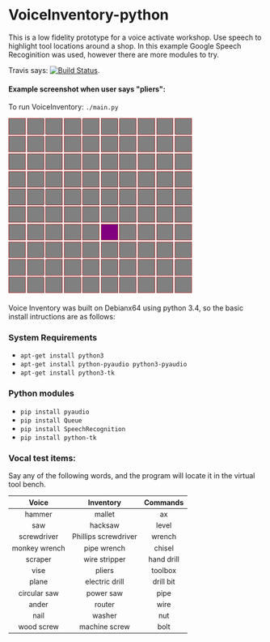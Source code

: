 # VoiceInventory-python
This is a low fidelity prototype for a voice activate workshop. Use speech to highlight tool locations around a shop. In this example Google Speech Recoginition was used, however there are more modules to try. 

Travis says: 
[![Build Status](https://travis-ci.org/zacpez/VoiceInventory-python.svg?branch=master)](https://travis-ci.org/pantsbuild/pants/branches).

#### Example screenshot when user says "pliers": ####
To run VoiceInventory:  ``./main.py``

![Prototype positional output](https://github.com/zacpez/VoiceInventory-python/blob/master/inventory-sample.png?raw=true)

Voice Inventory was built on Debianx64 using python 3.4, so the basic install intructions are as follows:

### System Requirements ###
* ``apt-get install python3``
* ``apt-get install python-pyaudio python3-pyaudio``
* ``apt-get install python3-tk``

### Python modules ###
* ``pip install pyaudio``
* ``pip install Queue``
* ``pip install SpeechRecognition``
* ``pip install python-tk``

### Vocal test items: ###
Say any of the following words, and the program will locate it in the virtual tool bench.

 Voice  | Inventory | Commands 
| :--------------------------: | :---------------------------: | :------------------------------: |
| hammer | mallet | ax |
| saw | hacksaw | level|
| screwdriver | Phillips screwdriver | wrench |
| monkey wrench| pipe wrench | chisel |
| scraper | wire stripper | hand drill |
| vise | pliers | toolbox | 
| plane | electric drill | drill bit |
| circular saw | power saw | pipe |
| ander | router | wire |
| nail | washer | nut
| wood screw | machine screw | bolt | 



